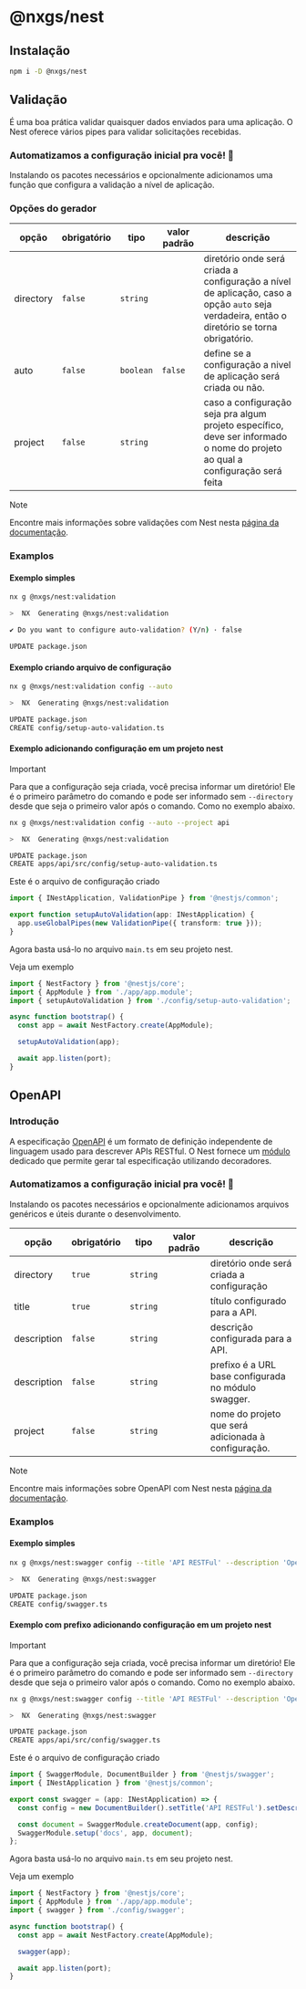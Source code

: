 # @nxgs/nest

## Instalação

```bash
npm i -D @nxgs/nest
```

## Validação

É uma boa prática validar quaisquer dados enviados para uma aplicação. O Nest oferece vários pipes para validar solicitações recebidas.

### Automatizamos a configuração inicial pra você! 🎉

Instalando os pacotes necessários e opcionalmente adicionamos uma função que configura a validação a nível de aplicação.

### Opções do gerador

| opção     | obrigatório | tipo      | valor padrão | descrição                                                                                                                                    |
| --------- | ----------- | --------- | ------------ | -------------------------------------------------------------------------------------------------------------------------------------------- |
| directory | `false`     | `string`  |              | diretório onde será criada a configuração a nível de aplicação, caso a opção `auto` seja verdadeira, então o diretório se torna obrigatório. |
| auto      | `false`     | `boolean` | `false`      | define se a configuração a nivel de aplicação será criada ou não.                                                                            |
| project   | `false`     | `string`  |              | caso a configuração seja pra algum projeto específico, deve ser informado o nome do projeto ao qual a configuração será feita                |

> [!NOTE]
> Encontre mais informações sobre validações com Nest nesta [página da documentação](https://docs.nestjs.com/techniques/validation).

### Examplos

#### Exemplo simples

```bash
nx g @nxgs/nest:validation

>  NX  Generating @nxgs/nest:validation

✔ Do you want to configure auto-validation? (Y/n) · false

UPDATE package.json
```

#### Exemplo criando arquivo de configuração

```bash
nx g @nxgs/nest:validation config --auto

>  NX  Generating @nxgs/nest:validation

UPDATE package.json
CREATE config/setup-auto-validation.ts
```

#### Exemplo adicionando configuração em um projeto nest

> [!IMPORTANT]
> Para que a configuração seja criada, você precisa informar um diretório! Ele é o primeiro parâmetro do comando e pode ser informado sem `--directory` desde que seja o primeiro valor após o comando. Como no exemplo abaixo.

```bash
nx g @nxgs/nest:validation config --auto --project api

>  NX  Generating @nxgs/nest:validation

UPDATE package.json
CREATE apps/api/src/config/setup-auto-validation.ts
```

Este é o arquivo de configuração criado

```ts
import { INestApplication, ValidationPipe } from '@nestjs/common';

export function setupAutoValidation(app: INestApplication) {
  app.useGlobalPipes(new ValidationPipe({ transform: true }));
}
```

Agora basta usá-lo no arquivo `main.ts` em seu projeto nest.

Veja um exemplo

```ts
import { NestFactory } from '@nestjs/core';
import { AppModule } from './app/app.module';
import { setupAutoValidation } from './config/setup-auto-validation';

async function bootstrap() {
  const app = await NestFactory.create(AppModule);

  setupAutoValidation(app);

  await app.listen(port);
}
```

## OpenAPI

### Introdução

A especificação [OpenAPI](https://swagger.io/specification/) é um formato de definição independente de linguagem usado para descrever APIs RESTful. O Nest fornece um [módulo](https://github.com/nestjs/swagger) dedicado que permite gerar tal especificação utilizando decoradores.

### Automatizamos a configuração inicial pra você! 🎉

Instalando os pacotes necessários e opcionalmente adicionamos arquivos genéricos e úteis durante o desenvolvimento.

| opção       | obrigatório | tipo     | valor padrão | descrição                                           |
| ----------- | ----------- | -------- | ------------ | --------------------------------------------------- |
| directory   | `true`      | `string` |              | diretório onde será criada a configuração           |
| title       | `true`      | `string` |              | título configurado para a API.                      |
| description | `false`     | `string` |              | descrição configurada para a API.                   |
| description | `false`     | `string` |              | prefixo é a URL base configurada no módulo swagger. |
| project     | `false`     | `string` |              | nome do projeto que será adicionada à configuração. |

> [!NOTE]
> Encontre mais informações sobre OpenAPI com Nest nesta [página da documentação](https://docs.nestjs.com/openapi/introduction).

### Examplos

#### Exemplo simples

```bash
nx g @nxgs/nest:swagger config --title 'API RESTFul' --description 'OpenAPI 3.0 Specification'

>  NX  Generating @nxgs/nest:swagger

UPDATE package.json
CREATE config/swagger.ts
```

#### Exemplo com prefixo adicionando configuração em um projeto nest

> [!IMPORTANT]
> Para que a configuração seja criada, você precisa informar um diretório! Ele é o primeiro parâmetro do comando e pode ser informado sem `--directory` desde que seja o primeiro valor após o comando. Como no exemplo abaixo.

```bash
nx g @nxgs/nest:swagger config --title 'API RESTFul' --description 'OpenAPI 3.0 Specification' --prefix docs --project api

>  NX  Generating @nxgs/nest:swagger

UPDATE package.json
CREATE apps/api/src/config/swagger.ts
```

Este é o arquivo de configuração criado

```ts
import { SwaggerModule, DocumentBuilder } from '@nestjs/swagger';
import { INestApplication } from '@nestjs/common';

export const swagger = (app: INestApplication) => {
  const config = new DocumentBuilder().setTitle('API RESTFul').setDescription('OpenAPI 3.0 Specification').setVersion('1.0').build();

  const document = SwaggerModule.createDocument(app, config);
  SwaggerModule.setup('docs', app, document);
};
```

Agora basta usá-lo no arquivo `main.ts` em seu projeto nest.

Veja um exemplo

```ts
import { NestFactory } from '@nestjs/core';
import { AppModule } from './app/app.module';
import { swagger } from './config/swagger';

async function bootstrap() {
  const app = await NestFactory.create(AppModule);

  swagger(app);

  await app.listen(port);
}
```
